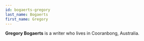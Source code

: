 ```yaml
---
id: bogaerts-gregory
last_name: Bogaerts
first_name: Gregory
---
```

**Gregory Bogaerts** is a writer who lives in Cooranbong, Australia.